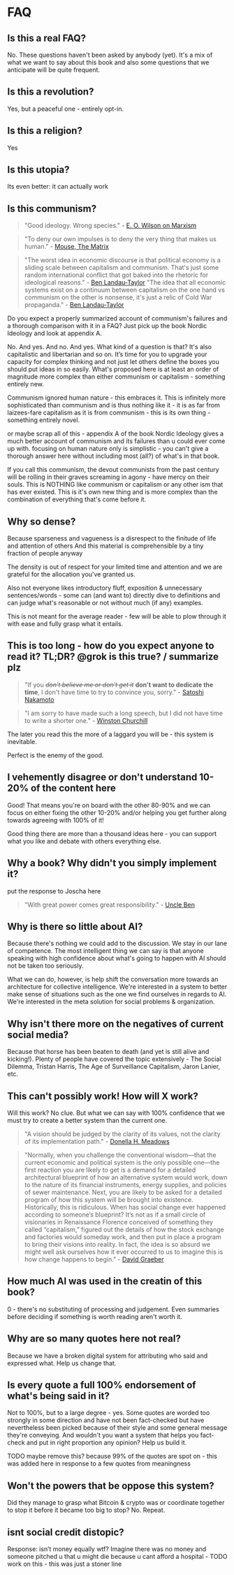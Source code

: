 # FAQ

## Is this a real FAQ?

No. These questions haven't been asked by anybody (yet). It's a mix of what we want to say about this book and also some questions that we anticipate will be quite frequent.

## Is this a revolution?

Yes, but a peaceful one - entirely opt-in.

## Is this a religion?

Yes

## Is this utopia?

Its even better: it can actually work

## Is this communism?

> "Good ideology. Wrong species." - [E. O. Wilson on Marxism](https://paulgraham.com/quo.html#:~:text=%22Good%20ideology.%20Wrong%20species.%22%0A%0A%E2%80%93%20E.%20O.%20Wilson%20on%20Marxism)

> "To deny our own impulses is to deny the very thing that makes us human." - [Mouse, The Matrix](https://www.imdb.com/title/tt0133093/quotes/?item=qt0324294&ref_=ext_shr_lnk)

> "The worst idea in economic discourse is that political economy is a sliding scale between capitalism and communism. That's just some random international conflict that got baked into the rhetoric for ideological reasons." - [Ben Landau-Taylor](https://x.com/benlandautaylor/status/1858552169089434081)
> "The idea that all economic systems exist on a continuum between capitalism on the one hand vs communism on the other is nonsense, it's just a relic of Cold War propaganda." - [Ben Landau-Taylor](https://x.com/benlandautaylor/status/1968359055401042150)

Do you expect a properly summarized account of communism's failures and a thorough comparison with it in a FAQ? Just pick up the book Nordic Ideology and look at appendix A.


No. And yes. And no. And yes. What kind of a question is that? It's also capitalistic and libertarian and so on. It’s time for you to upgrade your capacity for complex thinking and not just let others define the boxes you should put ideas in so easily. What's proposed here is at least an order of magnitude more complex than either communism or capitalism - something entirely new.

Communism ignored human nature - this embraces it. This is infinitely more sophisticated than communism and is thus nothing like it - it is as far from laizees-fare capitalism as it is from communism - this is its own thing - something entirely novel.

or maybe scrap all of this - appendix A of the book Nordic Ideology gives a much better account of communism and its failures than u could ever come up with. focusing on human nature only is simplistic - you can't give a thorough answer here without including most (all?) of what's in that book.

If you call this communism, the devout communists from the past century will be rolling in their graves screaming in agony - have mercy on their souls. This is NOTHING like communism or capitalism or any other ism that has ever existed. This is it's own new thing and is more complex than the combination of everything that's come before it.

## Why so dense?

Because sparseness and vagueness is a disrespect to the finitude of life and attention of others
And this material is comprehensible by a tiny fraction of people anyway

The density is out of respect for your limited time and attention and we are grateful for the allocation you've granted us.

Also not everyone likes introductory fluff, exposition & unnecessary sentences/words - some can (and want to) directly dive to definitions and can judge what's reasonable or not without much (if any) examples.

This is not meant for the average reader - few will be able to plow through it with ease and fully grasp what it entails.

## This is too long - how do you expect anyone to read it? TL;DR? @grok is this true? / summarize plz

> "If you *~~don't believe me or don't get it~~* **don't want to dedicate the time**, I don't have time to try to convince you, sorry." - [Satoshi Nakamoto](https://www.goodreads.com/quotes/10722205-if-you-don-t-believe-me-or-don-t-get-it-i)

> "I am sorry to have made such a long speech, but I did not have time to write a shorter one." - [Winston Churchill](https://www.azquotes.com/quote/788641)

The later you read this the more of a laggard you will be - this system is inevitable.

Perfect is the enemy of the good.

## I vehemently disagree or don't understand 10-20% of the content here

Good! That means you're on board with the other 80-90% and we can focus on either fixing the other 10-20% and/or helping you get further along towards agreeing with 100% of it!

Good thing there are more than a thousand ideas here - you can support what you like and debate with others everything else.

## Why a book? Why didn't you simply implement it?

put the response to Joscha here

> "With great power comes great responsibility." - [Uncle Ben](https://en.wikipedia.org/wiki/With_great_power_comes_great_responsibility)

## Why is there so little about AI?

Because there's nothing we could add to the discussion. We stay in our lane of competence. The most intelligent thing we can say is that anyone speaking with high confidence about what's going to happen with AI should not be taken too seriously.

What we can do, however, is help shift the conversation more towards an architecture for collective intelligence. We're interested in a system to better make sense of situations such as the one we find ourselves in regards to AI. We're interested in the meta solution for social problems & organization.

## Why isn't there more on the negatives of current social media?

Because that horse has been beaten to death (and yet is still alive and kicking!). Plenty of people have covered the topic extensively - The Social Dilemma, Tristan Harris, The Age of Surveillance Capitalism, Jaron Lanier, etc.

## This can't possibly work! How will X work?

Will this work? No clue. But what we can say with 100% confidence that we must try to create a better system than the current one.


> "A vision should be judged by the clarity of its values, not the clarity of its implementation path." - [Donella H. Meadows](https://www.goodreads.com/quotes/163481-a-vision-should-be-judged-by-the-clarity-of-its)



> "Normally, when you challenge the conventional wisdom—that the current economic and political system is the only possible one—the first reaction you are likely to get is a demand for a detailed architectural blueprint of how an alternative system would work, down to the nature of its financial instruments, energy supplies, and policies of sewer maintenance. Next, you are likely to be asked for a detailed program of how this system will be brought into existence. Historically, this is ridiculous. When has social change ever happened according to someone’s blueprint? It’s not as if a small circle of visionaries in Renaissance Florence conceived of something they called “capitalism,” figured out the details of how the stock exchange and factories would someday work, and then put in place a program to bring their visions into reality. In fact, the idea is so absurd we might well ask ourselves how it ever occurred to us to imagine this is how change happens to begin." - [David Graeber](https://www.goodreads.com/quotes/776644-normally-when-you-challenge-the-conventional-wisdom-that-the-current-economic)

## How much AI was used in the creatin of this book?

0 - there's no substituting of processing and judgement. Even summaries before deciding if something is worth reading aren't worth it.

## Why are so many quotes here not real?

Because we have a broken digital system for attributing who said and expressed what. Help us change that.

## Is every quote a full 100% endorsement of what's being said in it?

Not to 100%, but to a large degree - yes. Some quotes are worded too strongly in some direction and have not been fact-checked but have nevertheless been picked because of their style and some general message they're conveying. And wouldn't you want a system that helps you fact-check and put in right proportion any opinion? Help us build it.

TODO maybe remove this? because 99% of the quotes are spot on - this was added here in response to a few quotes from meaningness

## Won't the powers that be oppose this system?

Did they manage to grasp what Bitcoin & crypto was or coordinate together to stop it before it became too big to stop? No. Repeat.

## isnt social credit distopic?

Response: isn’t money equally wtf? Imagine there was no money and someone pitched u that u might die because u cant afford a hospital - TODO work on this - this was just a stoner line

